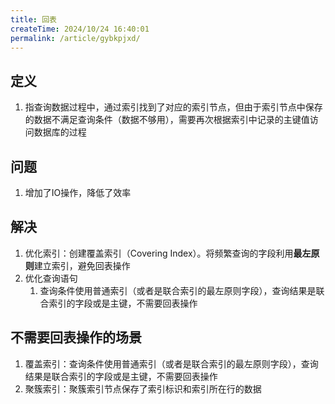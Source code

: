 ```yaml
---
title: 回表
createTime: 2024/10/24 16:40:01
permalink: /article/gybkpjxd/
---
```

## 定义
1. 指查询数据过程中，通过索引找到了对应的索引节点，但由于索引节点中保存的数据不满足查询条件（数据不够用），需要再次根据索引中记录的主键值访问数据库的过程

## 问题
1. 增加了IO操作，降低了效率

## 解决
1. 优化索引：创建覆盖索引（Covering Index）。将频繁查询的字段利用**最左原则**建立索引，避免回表操作
2. 优化查询语句
	1. 查询条件使用普通索引（或者是联合索引的最左原则字段），查询结果是联合索引的字段或是主键，不需要回表操作

## 不需要回表操作的场景
1. 覆盖索引：查询条件使用普通索引（或者是联合索引的最左原则字段），查询结果是联合索引的字段或是主键，不需要回表操作
2. 聚簇索引：聚簇索引节点保存了索引标识和索引所在行的数据